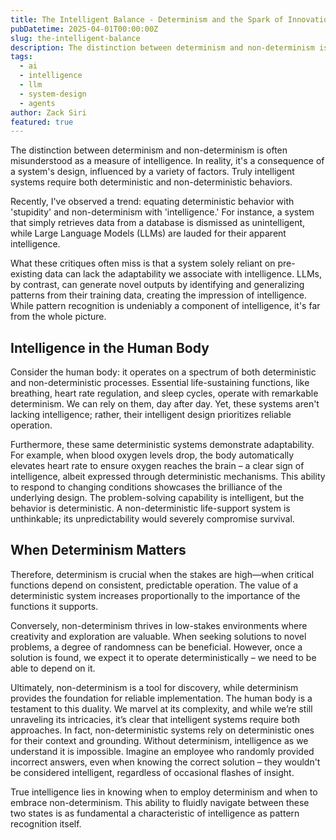 ```yaml
---
title: The Intelligent Balance - Determinism and the Spark of Innovation
pubDatetime: 2025-04-01T00:00:00Z
slug: the-intelligent-balance
description: The distinction between determinism and non-determinism is often misunderstood as a measure of intelligence. In reality, it's a consequence of a system's design, influenced by a variety of factors. Truly intelligent systems require both deterministic and non-deterministic behaviors.
tags:
  - ai
  - intelligence
  - llm
  - system-design
  - agents
author: Zack Siri
featured: true
---
```


The distinction between determinism and non-determinism is often misunderstood as a measure of intelligence. In reality, it's a consequence of a system's design, influenced by a variety of factors. Truly intelligent systems require both deterministic and non-deterministic behaviors.

Recently, I've observed a trend: equating deterministic behavior with 'stupidity' and non-determinism with 'intelligence.' For instance, a system that simply retrieves data from a database is dismissed as unintelligent, while Large Language Models (LLMs) are lauded for their apparent intelligence.

What these critiques often miss is that a system solely reliant on pre-existing data can lack the adaptability we associate with intelligence. LLMs, by contrast, can generate novel outputs by identifying and generalizing patterns from their training data, creating the impression of intelligence. While pattern recognition is undeniably a component of intelligence, it's far from the whole picture.

## Intelligence in the Human Body

Consider the human body: it operates on a spectrum of both deterministic and non-deterministic processes. Essential life-sustaining functions, like breathing, heart rate regulation, and sleep cycles, operate with remarkable determinism. We can rely on them, day after day. Yet, these systems aren't lacking intelligence; rather, their intelligent design prioritizes reliable operation.

Furthermore, these same deterministic systems demonstrate adaptability. For example, when blood oxygen levels drop, the body automatically elevates heart rate to ensure oxygen reaches the brain – a clear sign of intelligence, albeit expressed through deterministic mechanisms. This ability to respond to changing conditions showcases the brilliance of the underlying design. The problem-solving capability is intelligent, but the behavior is deterministic. A non-deterministic life-support system is unthinkable; its unpredictability would severely compromise survival.

## When Determinism Matters

Therefore, determinism is crucial when the stakes are high—when critical functions depend on consistent, predictable operation. The value of a deterministic system increases proportionally to the importance of the functions it supports.

Conversely, non-determinism thrives in low-stakes environments where creativity and exploration are valuable. When seeking solutions to novel problems, a degree of randomness can be beneficial. However, once a solution is found, we expect it to operate deterministically – we need to be able to depend on it.

Ultimately, non-determinism is a tool for discovery, while determinism provides the foundation for reliable implementation. The human body is a testament to this duality. We marvel at its complexity, and while we’re still unraveling its intricacies, it’s clear that intelligent systems require both approaches. In fact, non-deterministic systems rely on deterministic ones for their context and grounding. Without determinism, intelligence as we understand it is impossible. Imagine an employee who randomly provided incorrect answers, even when knowing the correct solution – they wouldn't be considered intelligent, regardless of occasional flashes of insight.

True intelligence lies in knowing when to employ determinism and when to embrace non-determinism. This ability to fluidly navigate between these two states is as fundamental a characteristic of intelligence as pattern recognition itself.
